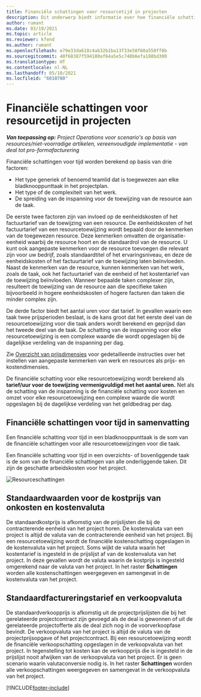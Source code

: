 ```yaml
---
title: Financiële schattingen voor resourcetijd in projecten
description: Dit onderwerp biedt informatie over hoe financiële schattingen voor tijd worden berekend.
author: rumant
ms.date: 03/19/2021
ms.topic: article
ms.reviewer: kfend
ms.author: rumant
ms.openlocfilehash: e79e33da618c4ab32b1ba13f33e50f60a550ff0b
ms.sourcegitcommit: 40f68387f594180af64a5e5c748b6efa188bd300
ms.translationtype: HT
ms.contentlocale: nl-NL
ms.lasthandoff: 05/10/2021
ms.locfileid: "6010780"
---
```

# <a name="financial-estimates-for-resource-time-on-projects"></a>Financiële schattingen voor resourcetijd in projecten

_**Van toepassing op:** Project Operations voor scenario's op basis van resources/niet-voorradige artikelen, vereenvoudigde implementatie - van deal tot pro-formafacturering_

Financiële schattingen voor tijd worden berekend op basis van drie factoren: 

- Het type generiek of benoemd teamlid dat is toegewezen aan elke bladknooppunttaak in het projectplan. 
- Het type of de complexiteit van het werk.
- De spreiding van de inspanning voor de toewijzing van de resource aan de taak. 

De eerste twee factoren zijn van invloed op de eenheidskosten of het factuurtarief van de toewijzing van een resource. De eenheidskosten of het factuurtarief van een resourcetoewijzing wordt bepaald door de kenmerken van de toegewezen resource. Deze kenmerken omvatten de organisatie-eenheid waarbij de resource hoort en de standaardrol van de resource. U kunt ook aangepaste kenmerken voor de resource toevoegen die relevant zijn voor uw bedrijf, zoals standaardtitel of het ervaringsniveau, en deze de eenheidskosten of het factuurtarief van de toewijzing laten beïnvloeden.
Naast de kenmerken van de resource, kunnen kenmerken van het werk, zoals de taak, ook het factuurtarief van de eenheid of het kostentarief van de toewijzing beïnvloeden. Wanneer bepaalde taken complexer zijn, resulteert de toewijzing van de resource aan die specifieke taken bijvoorbeeld in hogere eenheidskosten of hogere facturen dan taken die minder complex zijn.   

De derde factor biedt het aantal uren voor dat tarief. In gevallen waarin een taak twee prijsperioden beslaat, is de kans groot dat het eerste deel van de resourcetoewijzing voor die taak anders wordt berekend en geprijsd dan het tweede deel van de taak. De schatting van de inspanning voor elke resourcetoewijzing is een complexe waarde die wordt opgeslagen bij de dagelijkse verdeling van de inspanning per dag.

Zie [Overzicht van prijsdimensies](../pricing-costing/pricing-dimensions-overview.md) voor gedetailleerde instructies over het instellen van aangepaste kenmerken van werk en resources als prijs- en kostendimensies.

De financiële schatting voor elke resourcetoewijzing wordt berekend als **tarief/uur voor de toewijzing vermenigvuldigd met het aantal uren.**  Net als de schatting van de inspanning is de financiële schatting voor kosten en omzet voor elke resourcetoewijzing een complexe waarde die wordt opgeslagen bij de dagelijkse verdeling van het geldbedrag per dag. 

## <a name="summarizing-financial-estimates-for-time"></a>Financiële schattingen voor tijd in samenvatting
Een financiële schatting voor tijd in een bladknooppunttaak is de som van de financiële schattingen voor alle resourcetoewijzingen voor die taak.

Een financiële schatting voor tijd in een overzichts- of bovenliggende taak is de som van de financiële schattingen van alle onderliggende taken. Dit zijn de geschatte arbeidskosten voor het project. 

![Resourceschattingen](./media/navigation12.png)

## <a name="default-cost-price-and-cost-currency"></a>Standaardwaarden voor de kostprijs van onkosten en kostenvaluta

De standaardkostprijs is afkomstig van de prijslijsten die bij de contracterende eenheid van het project horen. De kostenvaluta van een project is altijd de valuta van de contracterende eenheid van het project. Bij een resourcetoewijzing wordt de financiële kostenschatting opgeslagen in de kostenvaluta van het project. Soms wijkt de valuta waarin het kostentarief is ingesteld in de prijslijst af van de kostenvaluta van het project. In deze gevallen wordt de valuta waarin de kostprijs is ingesteld omgerekend naar de valuta van het project. In het raster **Schattingen** worden alle kostenschattingen weergegeven en samengevat in de kostenvaluta van het project. 

## <a name="default-bill-rate-and-sales-currency"></a>Standaardfactureringstarief en verkoopvaluta

De standaardverkoopprijs is afkomstig uit de projectprijslijsten die bij het gerelateerde projectcontract zijn gevoegd als de deal is gewonnen of uit de gerelateerde projectofferte als de deal zich nog in de voorverkoopfase bevindt. De verkoopvaluta van het project is altijd de valuta van de projectprijsopgave of het projectcontract. Bij een resourcetoewijzing wordt de financiële verkoopschatting opgeslagen in de verkoopvaluta van het project. In tegenstelling tot kosten kan de verkoopprijs die is ingesteld in de prijslijst nooit afwijken van de verkoopvaluta van het project. Er is geen scenario waarin valutaconversie nodig is. In het raster **Schattingen** worden alle verkoopschattingen weergegeven en samengevat in de verkoopvaluta van het project. 

[!INCLUDE[footer-include](../includes/footer-banner.md)]
